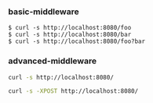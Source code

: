### basic-middleware

```shell
$ curl -s http://localhost:8080/foo
$ curl -s http://localhost:8080/bar
$ curl -s http://localhost:8080/foo?bar
```


### advanced-middleware
```sh
curl -s http://localhost:8080/
```

```sh
curl -s -XPOST http://localhost:8080/
```